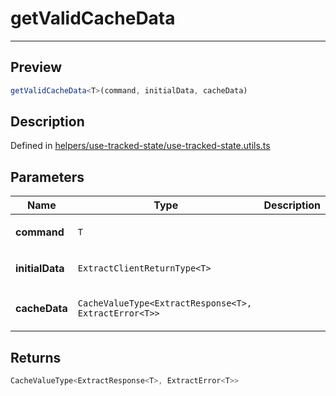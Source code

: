 
      
# getValidCacheData

<div class="api-docs__separator" data-reactroot="">

---

</div><div class="api-docs__section" data-reactroot="">

## Preview

</div><div class="api-docs__preview fn" data-reactroot="">

```ts
getValidCacheData<T>(command, initialData, cacheData)
```

</div><div class="api-docs__section" data-reactroot="">

## Description

</div><div class="api-docs__description" data-reactroot=""><span class="api-docs__do-not-parse">



</span></div><div class="api-docs__definition" data-reactroot="">

Defined in [helpers/use-tracked-state/use-tracked-state.utils.ts](https://github.com/BetterTyped/hyper-fetch/blob/982ac882/packages/react/src/helpers/use-tracked-state/use-tracked-state.utils.ts#L33)

</div><div class="api-docs__section" data-reactroot="">

## Parameters

</div><div class="api-docs__parameters" data-reactroot=""><table><thead><tr><th>Name</th><th>Type</th><th>Description</th></tr></thead><tbody><tr><td>

**command**

</td><td>

`T`

</td><td>



</td></tr><tr><td>

**initialData**

</td><td>

`ExtractClientReturnType<T>`

</td><td>



</td></tr><tr><td>

**cacheData**

</td><td>

`CacheValueType<ExtractResponse<T>, ExtractError<T>>`

</td><td>



</td></tr></tbody></table></div><div class="api-docs__section" data-reactroot="">

## Returns

</div><div class="api-docs__returns" data-reactroot="">

```ts
CacheValueType<ExtractResponse<T>, ExtractError<T>>
```

</div>